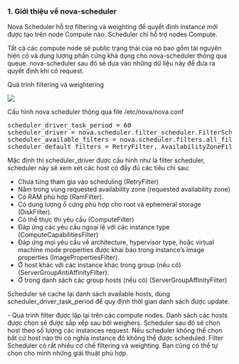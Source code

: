 <h3>1. Giới thiệu về nova-scheduler </h3>
<p>Nova Scheduler hỗ trợ filtering và weighting để quyết định instance mới được tạo trên node Compute nào. Scheduler chỉ hỗ trợ nodes Compute.</p>
<p> Tất cả các compute node sẽ public trạng thái của nó bao gồm tài nguyên hiện có và dung lượng phần cứng khả dụng cho nova-scheduler thông qua queue. nova-scheduler sau đó sẽ dựa vào những dữ liệu này để đưa ra quyết định khi có request.</p>
<p>Quá trình filtering và weightering </p>
<img src="https://github.com/anhict/images/blob/master/nova-scheduler1.png">
<p>Cấu hình nova scheduler thông qua file /etc/nova/nova.conf </p>
<pre>scheduler_driver_task_period = 60
scheduler_driver = nova.scheduler.filter_scheduler.FilterScheduler
scheduler_available_filters = nova.scheduler.filters.all_filters
scheduler_default_filters = RetryFilter, AvailabilityZoneFilter, RamFilter, DiskFilter, ComputeFilter, ComputeCapabilitiesFilter, ImagePropertiesFilter, ServerGroupAntiAffinityFilter, ServerGroupAffinityFilter</pre>

<p>Mặc định thì scheduler_driver được cấu hình như là filter scheduler, scheduler này sẽ xem xét các host có đầy đủ các tiêu chí sau:</p>
<ul><li>Chưa từng tham gia vào scheduling (RetryFilter)</li>
<li>Nằm trong vùng requested availability zone (requested availability zone)</li>
<li>Có RAM phù hợp (RamFilter).</li>
<li>Có dung lượng ổ cứng phù hợp cho root và ephemeral storage (DiskFilter).</li>
<li>Có thể thực thi yêu cầu (ComputeFilter)</li>
<li>Đáp ứng các yêu cầu ngoại lệ với các instance type (ComputeCapabilitiesFilter)</li>
<li>Đáp ứng mọi yêu cầu về architecture, hypervisor type, hoặc virtual machine mode properties được khai báo trong instance’s image properties (ImagePropertiesFilter).</li>
<li>Ở host khác với các instance khác trong group (nếu có) (ServerGroupAntiAffinityFilter).</li>
<li>Ở trong danh sách các group hosts (nếu có) (ServerGroupAffinityFilter)</li></ul>
<p>Scheduler sẽ cache lại danh sách available hosts, dùng scheduler_driver_task_period để quy định thời gian danh sách được update.</p>
<p>- Quá trình filter được lặp lại trên các compute nodes. Danh sách các hosts được chọn sẽ được sắp xếp sau bởi weighers. Scheduler sau đó sẽ chọn host theo số lượng các instances request. Nếu scheduler không thể chọn bất cứ host nào thì có nghĩa instance đó không thể được scheduled. Filter Scheduler có rất nhiều cơ chế filtering và weighting. Bạn cũng có thể tự chọn cho mình những giải thuật phù hợp.</p>

